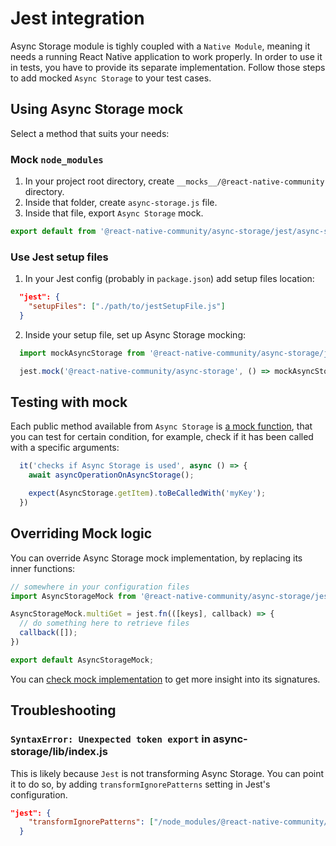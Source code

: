 # Jest integration

Async Storage module is tighly coupled with a `Native Module`, meaning it needs a running React Native application to work properly. In order to use it in tests, you have to provide its separate implementation. Follow those steps to add mocked `Async Storage` to your test cases.

## Using Async Storage mock

Select a method that suits your needs:

### Mock `node_modules`

1. In your project root directory, create `__mocks__/@react-native-community` directory.
2. Inside that folder, create `async-storage.js` file.
3. Inside that file, export `Async Storage` mock.

```javascript
export default from '@react-native-community/async-storage/jest/async-storage-mock'
```

### Use Jest setup files

1. In your Jest config (probably in `package.json`) add setup files location:

```json
  "jest": {
    "setupFiles": ["./path/to/jestSetupFile.js"]
  }
```

2. Inside your setup file, set up Async Storage mocking:

```javascript
  import mockAsyncStorage from '@react-native-community/async-storage/jest/async-storage-mock';

  jest.mock('@react-native-community/async-storage', () => mockAsyncStorage);
```
## Testing with mock

Each public method available from `Async Storage` is [a mock function](https://jestjs.io/docs/en/mock-functions), that you can test for certain condition, for example, check if it has been called with a specific arguments:

```javascript
  it('checks if Async Storage is used', async () => {
    await asyncOperationOnAsyncStorage();

    expect(AsyncStorage.getItem).toBeCalledWith('myKey');
  })
```

## Overriding Mock logic

You can override Async Storage mock implementation, by replacing its inner functions:

```javascript
// somewhere in your configuration files
import AsyncStorageMock from '@react-native-community/async-storage/jest/async-storage-mock';

AsyncStorageMock.multiGet = jest.fn(([keys], callback) => {
  // do something here to retrieve files
  callback([]);
})

export default AsyncStorageMock;
```

You can [check mock implementation](../jest/async-storage-mock.js) to get more insight into its signatures.

## Troubleshooting

### **`SyntaxError: Unexpected token export` in async-storage/lib/index.js**

This is likely because `Jest` is not transforming Async Storage. You can point it to do so, by adding `transformIgnorePatterns` setting in Jest's configuration.


```json
"jest": {
    "transformIgnorePatterns": ["/node_modules/@react-native-community/async-storage/(?!(lib))"]
  }
```
